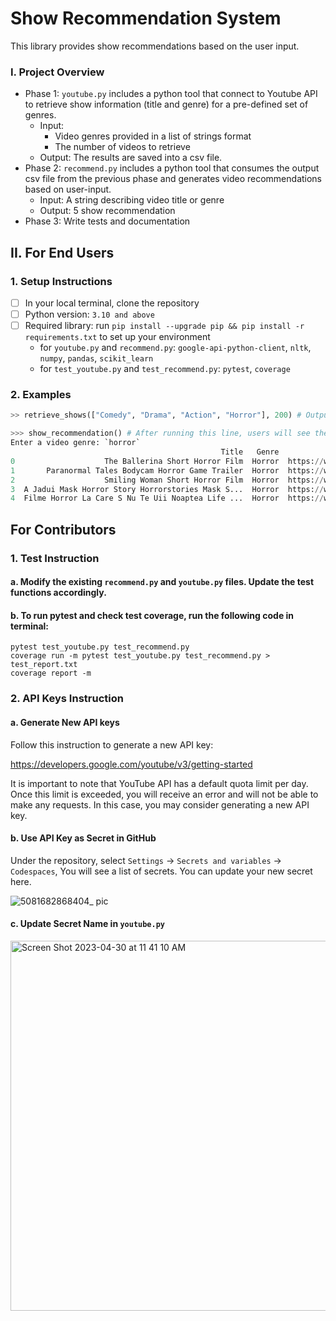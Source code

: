 # Show Recommendation System
This library provides show recommendations based on the user input. 

### I. Project Overview
* Phase 1: `youtube.py` includes a python tool that connect to Youtube API to retrieve show information (title and genre) for a pre-defined set of genres. 
    * Input: 
        * Video genres provided in a list of strings format
        * The number of videos to retrieve 
    * Output: The results are saved into a csv file. 
* Phase 2: `recommend.py` includes a python tool that consumes the output csv file from the previous phase and generates video recommendations based on user-input. 
    * Input: A string describing video title or genre
    * Output: 5 show recommendation
* Phase 3: Write tests and documentation

## II. For End Users
### 1. Setup Instructions
- [ ] In your local terminal, clone the repository
- [ ] Python version: `3.10 and above`
- [ ] Required library: run `pip install --upgrade pip && pip install -r requirements.txt` to set up your environment
    * for `youtube.py` and `recommend.py`: `google-api-python-client`,  `nltk`, `numpy`, `pandas`, `scikit_learn` 
    * for `test_youtube.py` and `test_recommend.py`: `pytest`, `coverage`


### 2. Examples
```python
>> retrieve_shows(["Comedy", "Drama", "Action", "Horror"], 200) # Output is a csv file

>>> show_recommendation() # After running this line, users will see the following prompt where they are instructed to enter video information after the colon. 
Enter a video genre: `horror`
                                               Title   Genre                                          URL
0                    The Ballerina Short Horror Film  Horror  https://www.youtube.com/watch?v=sTtmpFIaFqc
1       Paranormal Tales Bodycam Horror Game Trailer  Horror  https://www.youtube.com/watch?v=m-Pimp8vuXE
2                    Smiling Woman Short Horror Film  Horror  https://www.youtube.com/watch?v=mBYGUn6Q7tQ
3  A Jadui Mask Horror Story Horrorstories Mask S...  Horror  https://www.youtube.com/watch?v=ObiUJjzL6hM
4  Filme Horror La Care S Nu Te Uii Noaptea Life ...  Horror  https://www.youtube.com/watch?v=PAXnTLvXOTU

```

## For Contributors
### 1. Test Instruction
#### a. Modify the existing `recommend.py` and `youtube.py` files. Update the test functions accordingly. 
#### b. To run pytest and check test coverage, run the following code in terminal: 

```
pytest test_youtube.py test_recommend.py
coverage run -m pytest test_youtube.py test_recommend.py > test_report.txt
coverage report -m
```

### 2. API Keys Instruction
#### a. Generate New API keys

Follow this instruction to generate a new API key:

https://developers.google.com/youtube/v3/getting-started

It is important to note that YouTube API has a default quota limit per day. Once this limit is exceeded, you will receive an error and will not be able to make any requests. In this case, you may consider generating a new API key.

#### b. Use API Key as Secret in GitHub
Under the repository, select `Settings` -> `Secrets and variables` -> `Codespaces`, You will see a list of secrets. You can update your new secret here. 

![5081682868404_ pic](https://user-images.githubusercontent.com/89174034/235361548-5a027165-7411-43e1-9f96-d765f899547c.jpg)

#### c. Update Secret Name in `youtube.py`

<img width="592" alt="Screen Shot 2023-04-30 at 11 41 10 AM" src="https://user-images.githubusercontent.com/89174034/235362357-dc2c3286-abef-4f0c-b855-3b8bd762ad6f.png">



